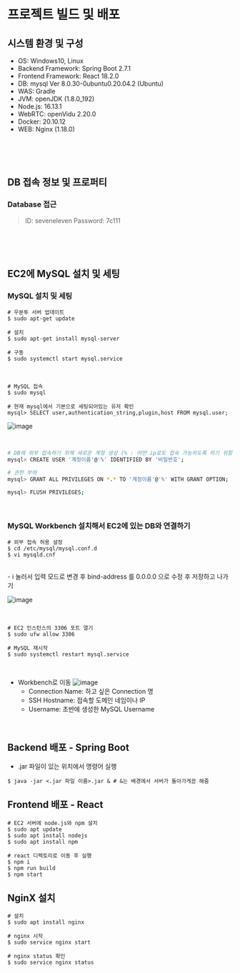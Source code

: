 # 프로젝트 빌드 및 배포

## 시스템 환경 및 구성

- OS: Windows10, Linux
- Backend Framework: Spring Boot 2.7.1
- Frontend Framework: React 18.2.0
- DB: mysql Ver 8.0.30-0ubuntu0.20.04.2 (Ubuntu)
- WAS: Gradle
- JVM: openJDK (1.8.0_192)
- Node.js: 16.13.1
- WebRTC: openVidu 2.20.0
- Docker: 20.10.12
- WEB: Nginx (1.18.0)

<br/><br/><br/>

## DB 접속 정보 및 프로퍼티
### Database 접근

> ID: seveneleven
> Password: 7c111

<br/><br/><br/>

## EC2에 MySQL 설치 및 세팅

### MySQL 설치 및 세팅

```shell
# 우분투 서버 업데이트
$ sudo apt-get update

# 설치
$ sudo apt-get install mysql-server

# 구동
$ sudo systemctl start mysql.service
```

<br/>

```shell
# MySQL 접속
$ sudo mysql

# 현재 mysql에서 기본으로 세팅되어있는 유저 확인
mysql> SELECT user,authentication_string,plugin,host FROM mysql.user;
```

![image](/uploads/24b69a7b312f693a240f3b90dcd27da8/image.png)

<br/>

```bash
# DB에 외부 접속하기 위해 새로운 계정 생성 (% : 어떤 ip로도 접속 가능하도록 하기 위함)
mysql> CREATE USER '계정이름'@'%' IDENTIFIED BY '비밀번호';

# 권한 부여
mysql> GRANT ALL PRIVILEGES ON *.* TO '계정이름'@'%' WITH GRANT OPTION;

mysql> FLUSH PRIVILEGES;
```

<br/>

### MySQL Workbench 설치해서 EC2에 있는 DB와 연결하기

```shell
# 외부 접속 허용 설정
$ cd /etc/mysql/mysql.conf.d
$ vi mysqld.cnf
```

<br/>
- i 눌러서 입력 모드로 변경 후 bind-address 를 0.0.0.0 으로 수정 후 저장하고 나가기

![image](/uploads/aef0965954c94c806f1840695777ce38/image.png)

<br/>

```shell
# EC2 인스턴스의 3306 포트 열기
$ sudo ufw allow 3306

# MySQL 재시작
$ sudo systemctl restart mysql.service
```

<br/>

- Workbench로 이동
    ![image](/uploads/2b83489d5937b38e6caa03c604154662/image.png)
    - Connection Name: 하고 싶은 Connection 명
    - SSH Hostname: 접속할 도메인 네임이나 IP
    - Username: 초반에 생성한 MySQL Username

<br/>

## Backend 배포 - Spring Boot
- .jar 파일이 있는 위치에서 명령어 실행

```shell
$ java -jar <.jar 파일 이름>.jar & # &는 배경에서 서버가 돌아가게끔 해줌
```

## Frontend 배포 - React
```shell
# EC2 서버에 node.js와 npm 설치
$ sudo apt update
$ sudo apt install nodejs
$ sudo apt install npm

# react 디렉토리로 이동 후 실행
$ npm i
$ npm run build
$ npm start
```

## NginX 설치
```shell
# 설치
$ sudo apt install nginx

# nginx 시작
$ sudo service nginx start

# nginx status 확인
$ sudo service nginx status
```

